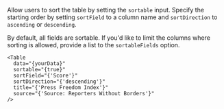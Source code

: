 Allow users to sort the table by setting the `sortable` input. Specify the starting order by setting `sortField` to a column name and `sortDirection` to `ascending` or `descending`.

By default, all fields are sortable. If you'd like to limit the columns where sorting is allowed, provide a list to the `sortableFields` option.

```svelte
<Table
  data="{yourData}"
  sortable="{true}"
  sortField="{'Score'}"
  sortDirection="{'descending'}"
  title="{'Press Freedom Index'}"
  source="{'Source: Reporters Without Borders'}"
/>
```
